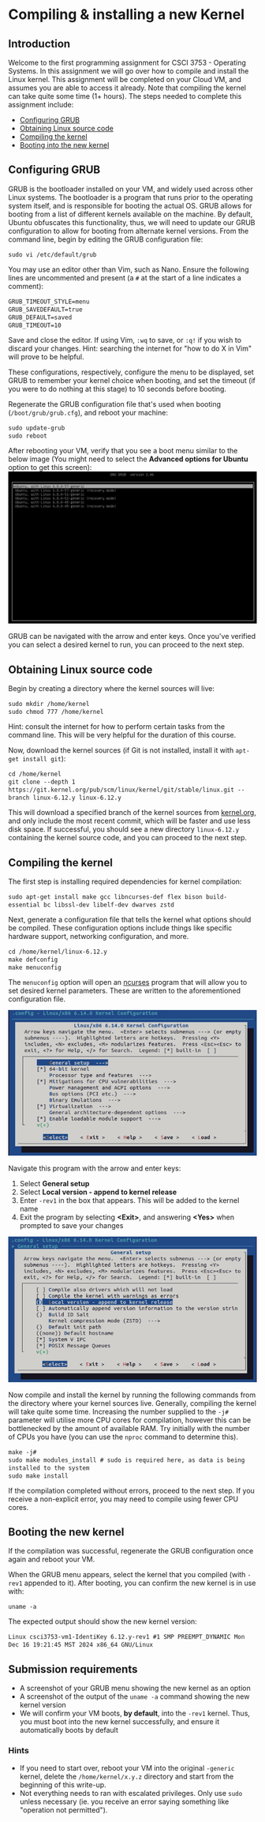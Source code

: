 # Compiling & installing a new Kernel

## Introduction
Welcome to the first programming assignment for CSCI 3753 - Operating Systems. In this assignment we will go over how to compile and install the Linux kernel. This assignment will be completed on your Cloud VM, and assumes you are able to access it already. Note that compiling the kernel can take quite some time (1+ hours). The steps needed to complete this assignment include:
- [Configuring GRUB](#configuring-grub)
- [Obtaining Linux source code](#obtaining-linux-source-code)
- [Compiling the kernel](#compiling-the-kernel)
- [Booting into the new kernel](#booting-the-new-kernel)

## Configuring GRUB
GRUB is the bootloader installed on your VM, and widely used across other Linux systems. The bootloader is a program that runs prior to the operating system itself, and is responsible for booting the actual OS. GRUB allows for booting from a list of different kernels available on the machine. By default, Ubuntu obfuscates this functionality, thus, we will need to update our GRUB configuration to allow for booting from alternate kernel versions. From the command line, begin by editing the GRUB configuration file:
```
sudo vi /etc/default/grub
```
You may use an editor other than Vim, such as Nano. Ensure the following lines are uncommented and present (a `#` at the start of a line indicates a comment):
```
GRUB_TIMEOUT_STYLE=menu
GRUB_SAVEDEFAULT=true
GRUB_DEFAULT=saved
GRUB_TIMEOUT=10
```
Save and close the editor. If using Vim, `:wq` to save, or `:q!` if you wish to discard your changes. Hint: searching the internet for "how to do X in Vim" will prove to be helpful.

These configurations, respectively, configure the menu to be displayed, set GRUB to remember your kernel choice when booting, and set the timeout (if you were to do nothing at this stage) to 10 seconds before booting.

Regenerate the GRUB configuration file that's used when booting (`/boot/grub/grub.cfg`), and reboot your machine:
```
sudo update-grub
sudo reboot
```

After rebooting your VM, verify that you see a boot menu similar to the below image (You might need to select the **Advanced options for Ubuntu** option to get this screen):
![grub menu](images/grub.png)

GRUB can be navigated with the arrow and enter keys. Once you've verified you can select a desired kernel to run, you can proceed to the next step.

## Obtaining Linux source code
Begin by creating a directory where the kernel sources will live:
```
sudo mkdir /home/kernel
sudo chmod 777 /home/kernel
```
Hint: consult the internet for how to perform certain tasks from the command line. This will be very helpful for the duration of this course.

Now, download the kernel sources (if Git is not installed, install it with `apt-get install git`):
```
cd /home/kernel
git clone --depth 1 https://git.kernel.org/pub/scm/linux/kernel/git/stable/linux.git --branch linux-6.12.y linux-6.12.y
```
This will download a specified branch of the kernel sources from [kernel.org](https://kernel.org), and only include the most recent commit, which will be faster and use less disk space. If successful, you should see a new directory `linux-6.12.y` containing the kernel source code, and you can proceed to the next step.

## Compiling the kernel
The first step is installing required dependencies for kernel compilation:
```
sudo apt-get install make gcc libncurses-def flex bison build-essential bc libssl-dev libelf-dev dwarves zstd
```

Next, generate a configuration file that tells the kernel what options should be compiled. These configuration options include things like specific hardware support, networking configuration, and more.
```
cd /home/kernel/linux-6.12.y
make defconfig
make menuconfig
```
The `menuconfig` option will open an [ncurses](https://en.wikipedia.org/wiki/Ncurses) program that will allow you to set desired kernel parameters. These are written to the aforementioned configuration file.

![menuconfig 1](images/menu1.png)

Navigate this program with the arrow and enter keys:
1. Select **General setup**
2. Select **Local version - append to kernel release**
3. Enter `-rev1` in the box that appears. This will be added to the kernel name
4. Exit the program by selecting **\<Exit\>**, and answering **\<Yes\>** when prompted to save your changes

![menuconfig 2](images/menu2.png)

Now compile and install the kernel by running the following commands from the directory where your kernel sources live. Generally, compiling the kernel will take quite some time. Increasing the number supplied to the `-j#` parameter will utilise more CPU cores for compilation, however this can be bottlenecked by the amount of available RAM. Try initially with the number of CPUs you have (you can use the `nproc` command to determine this).
```shell
make -j#
sudo make modules_install # sudo is required here, as data is being installed to the system
sudo make install
```
If the compilation completed without errors, proceed to the next step. If you receive a non-explicit error, you may need to compile using fewer CPU cores.

## Booting the new kernel
If the compilation was successful, regenerate the GRUB configuration once again and reboot your VM.

When the GRUB menu appears, select the kernel that you compiled (with `-rev1` appended to it). After booting, you can confirm the new kernel is in use with:
```
uname -a
```
The expected output should show the new kernel version:
```
Linux csci3753-vm1-IdentiKey 6.12.y-rev1 #1 SMP PREEMPT_DYNAMIC Mon Dec 16 19:21:45 MST 2024 x86_64 GNU/Linux
```

## Submission requirements
- A screenshot of your GRUB menu showing the new kernel as an option
- A screenshot of the output of the `uname -a` command showing the new kernel version
- We will confirm your VM boots, **by default**, into the `-rev1` kernel. Thus, you must boot into the new kernel successfully, and ensure it automatically boots by default

### Hints
- If you need to start over, reboot your VM into the original `-generic` kernel, delete the `/home/kernel/x.y.z` directory and start from the beginning of this write-up.
- Not everything needs to ran with escalated privileges. Only use `sudo` unless necessary (ie. you receive an error saying something like "operation not permitted").
